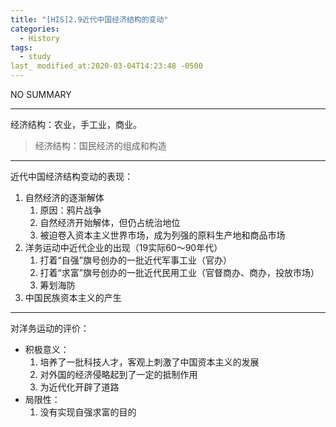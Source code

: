 ```yaml
---
title: "[HIS]2.9近代中国经济结构的变动"
categories:
  - History
tags:
  - study
last_ modified_at:2020-03-04T14:23:48 -0500
---
```


NO SUMMARY

***

经济结构：农业，手工业，商业。
> 经济结构：国民经济的组成和构造

***

近代中国经济结构变动的表现：
1. 自然经济的逐渐解体
    1. 原因：鸦片战争
    2. 自然经济开始解体，但仍占统治地位
    3. 被迫卷入资本主义世界市场，成为列强的原料生产地和商品市场
2. 洋务运动中近代企业的出现（19实际60～90年代）
    1. 打着“自强”旗号创办的一批近代军事工业（官办）
    2. 打着“求富”旗号创办的一批近代民用工业（官督商办、商办，投放市场）
    3. 筹划海防
3. 中国民族资本主义的产生

***

对洋务运动的评价：
* 积极意义：
    1. 培养了一批科技人才，客观上刺激了中国资本主义的发展
    2. 对外国的经济侵略起到了一定的抵制作用
    3. 为近代化开辟了道路
* 局限性：
    1. 没有实现自强求富的目的
